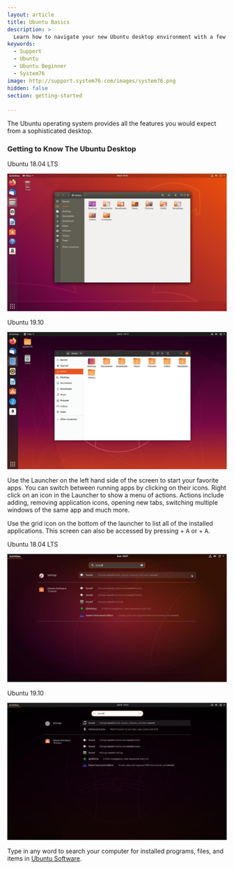 ```yaml
---
layout: article
title: Ubuntu Basics
description: >
  Learn how to navigate your new Ubuntu desktop environment with a few easy tips.
keywords:
  - Support
  - Ubuntu
  - Ubuntu Beginner
  - System76
image: http://support.system76.com/images/system76.png
hidden: false
section: getting-started

---
```


The Ubuntu operating system provides all the features you would expect from a sophisticated desktop.

### Getting to Know The Ubuntu Desktop

Ubuntu 18.04 LTS

![Ubuntu Desktop 18.04 LTS](/images/ubuntu-basics/ubuntu-launcher-18_04.png)

Ubuntu 19.10 

![Ubuntu Desktop 19.10](/images/ubuntu-basics/ubuntu-launcher-19_10.png)

Use the Launcher on the left hand side of the screen to start your favorite apps. You can switch between running apps by clicking on their icons. Right click on an icon in the Launcher to show a menu of actions. Actions include adding, removing application icons, opening new tabs, switching multiple windows of the same app and much more.

Use the grid icon on the bottom of the launcher to list all of the installed applications. This screen can also be accessed by pressing <kbd><span class="fl-ubuntu"></span></kbd> + <kbd>A</kbd> or <kbd><span class="fl-pop-key"></span></kbd> + <kbd>A</kbd>.

Ubuntu 18.04 LTS

![Ubuntu Overview 18.04 LTS](/images/ubuntu-basics/ubuntu-search-18_04.png)

Ubuntu 19.10 

![Ubuntu Overview 19.10](/images/ubuntu-basics/ubuntu-search-19_10.png)

Type in any word to search your computer for installed programs, files, and items in <u>Ubuntu Software</u>.

